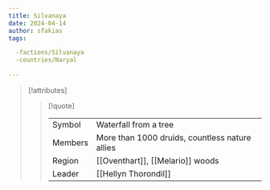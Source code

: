 ```yaml
---
title: Silvanaya
date: 2024-04-14
author: sfakias
tags:

  -factions/Silvanaya
  -countries/Naryal
 
---
```

> [!attributes]
> 
> > [!quote]
> >
> > | | |
> > | --- | --- |
> > | Symbol | Waterfall from a tree |
> > | Members | More than 1000 druids, countless nature allies |
> > | Region | [[Oventhart]], [[Melario]] woods |
> > | Leader | [[Hellyn Thorondil]] |
